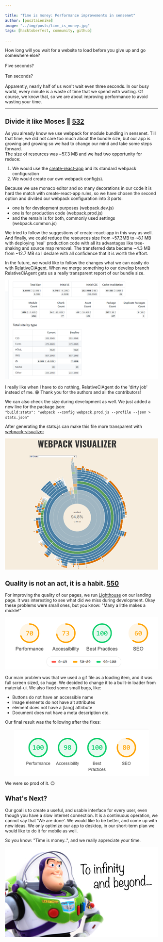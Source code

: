 ```yaml
---

title: "Time is money: Performance improvements in sensenet"
author: [pusztaienike]
image: "../img/posts/time_is_money.jpg"
tags: [hacktoberfest, community, github]

---
```


How long will you wait for a website to load before you give up and go somewhere else? <br/><br/> Five seconds? <br/><br/> Ten seconds? <br/>
<br/>
Apparently, nearly half of us won't wait even three seconds.
In our busy world, every minute is a waste of time that we spend with waiting.
Of course, we know that, so we are about improving performance to avoid wasting your time.

---

## Divide it like Moses 🌊 [532](https://github.com/SenseNet/sn-client/pull/532)

As you already know we use webpack for module bundling in sensenet. Till that time, we did not care too much about the bundle size,
but our app is growing and growing so we had to change our mind and take some steps forward.<br/>
The size of resources was ~57.3 MB and we had two opportunity for reduce:

1. We would use the [create-react-app](https://github.com/facebook/create-react-app) and its standard webpack configuration<br/>
2. We would create our own webpack config(s).<br/>

Because we use monaco editor and so many decorations in our code it is hard the match with create-react-app rules, so we have chosen the second option and divided our webpack configuration into 3 parts:

- one is for development purposes (webpack.dev.js)
- one is for production code (webpack.prod.js)
- and the remain is for both, commonly used settings (webpack.common.js)

We tried to follow the suggestions of create-react-app in this way as well.
And finally, we could reduce the resources size from ~57.3MB to ~8.1 MB with deploying 'real' production code with all its advantages like tree-shaking and source map removal. The transferred data became ~4.3 MB from ~12.7 MB so I declare with all confidence that it is worth the effort.

In the future, we would like to follow the changes what we can easily do with [RelativeCiAgent](https://relative-ci.com/). When we merge something to our develop branch RelativeCiAgent gets us a really transparent report of our bundle size.

<p align="center">
<img src="/img/posts/relativeCiAgentReport.png">
</p>

I really like when I have to do nothing, RelativeCiAgent do the 'dirty job' instead of me. 😁
Thank you for the authors and all the contributors!

We can also check the size during development as well. We just added a new line for the package.json:<br/>
`"build:stats": "webpack --config webpack.prod.js --profile --json > stats.json"`<br/>

After generating the stats.js can make this file more transparent with [webpack-visualizer](https://chrisbateman.github.io/webpack-visualizer/)

<p align="center">
<img src="/img/posts/webpack_visualizer.gif">
</p>

## Quality is not an act, it is a habit. [550](https://github.com/SenseNet/sn-client/pull/550)

For improving the quality of our pages, we run [Lighthouse](https://developers.google.com/web/tools/lighthouse) on our landing page. It was interesting to see what did we miss during development. Okay these problems were small ones, but you know: "Many a little makes a mickle!"<br/>

<p align="center">
<img src="/img/posts/lighthouse_before.png">
</p>

Our main problem was that we used a gif file as a loading item, and it was full screen sized, so huge. We decided to change it to a built-in loader from material-ui. We also fixed some small bugs, like:
- Buttons do not have an accessible name
- Image elements do not have alt attributes
- <html> element does not have a [lang] attribute
- Document does not have a meta description etc.

Our final result was the following after the fixes:
<p align="center">
<img src="/img/posts/lighthouse_after.png">
</p>

We were so prod of it. 😉 

## What's Next?

Our goal is to create a useful, and usable interface for every user, even though you have a slow internet connection. It is a continuous operation, we cannot say that 'We are done'. We would like to be better, and come up with new ideas. We only optimize our app to desktop, in our short-term plan we would like to do it for mobile as well.

So you know: "Time is money..", and we really appreciate your time.

<p align="center">
<img src="/img/posts/infinity_and_beyond.jpg">
</p>